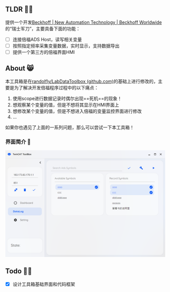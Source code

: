 
## TLDR 🐱‍👤

提供一个开发[Beckhoff | New Automation Technology | Beckhoff Worldwide](https://www.beckhoff.com/en-en/)的“瑞士军刀”，主要具备下面的功能：

- [ ] 连接倍福ADS Host，读写相关变量
- [ ] 按照指定频率采集变量数据，实时显示，支持数据导出
- [ ] 提供一个第三方的倍福界面HMI

## About 😸

本工具箱是在[randolfly/LabDataToolbox (github.com)](https://github.com/randolfly/LabDataToolbox)的基础上进行修改的，主要是为了解决开发倍福程序过程中的以下痛点：

1. 使用scope进行数据记录时偶尔出现==死机==的现象！
2. 想观察某个变量的值，但是不想将其显示在HMI界面上
3. 想修改某个变量的值，但是不想进入倍福的变量监控界面进行修改
4. …

如果你也遇见了上面的一系列问题，那么可以尝试一下本工具箱！

### 界面简介 🐶

![初步界面展示](./assets/Pasted%20image%2020240809223120.png)
## Todo 🐱‍🏍

- [x] 设计工具箱基础界面和代码框架

